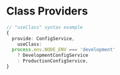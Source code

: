 # Class Providers

```typescript
// "useClass" syntax example
{
  provide: ConfigService,
    useClass:
  process.env.NODE_ENV === 'development'
    ? DevelopmentConfigService
    : ProductionConfigService,
}
```